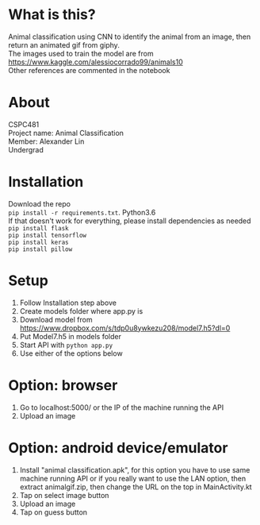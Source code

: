 # What is this?  
Animal classification using CNN to identify the animal from an image, then return an animated gif from giphy.  
The images used to train the model are from https://www.kaggle.com/alessiocorrado99/animals10  
Other references are commented in the notebook

# About
CSPC481  
Project name: Animal Classification  
Member: Alexander Lin  
Undergrad  

# Installation
Download the repo  
`pip install -r requirements.txt`. Python3.6    
If that doesn't work for everything, please install dependencies as needed  
`pip install flask`  
`pip install tensorflow`  
`pip install keras`  
`pip install pillow`  

# Setup
1. Follow Installation step above  
2. Create models folder where app.py is  
3. Download model from https://www.dropbox.com/s/tdp0u8ywkezu208/model7.h5?dl=0  
4. Put Model7.h5 in models folder  
5. Start API with `python app.py`  
6. Use either of the options below  

# Option: browser
1. Go to localhost:5000/ or the IP of the machine running the API
2. Upload an image  

# Option: android device/emulator
1. Install "animal classification.apk", for this option you have to use same machine running API or if you really want to use the LAN option, then extract animalgif.zip, then change the URL on the top in MainActivity.kt  
2. Tap on select image button  
3. Upload an image  
4. Tap on guess button  
